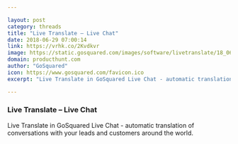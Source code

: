 ```yaml
---

layout: post
category: threads
title: "Live Translate – Live Chat"
date: 2018-06-29 07:00:14
link: https://vrhk.co/2Kvdkvr
image: https://static.gosquared.com/images/software/livetranslate/18_06_28_livetranslate_social_01.png
domain: producthunt.com
author: "GoSquared"
icon: https://www.gosquared.com/favicon.ico
excerpt: "Live Translate in GoSquared Live Chat - automatic translation of conversations with your leads and customers around the world."

---
```


### Live Translate – Live Chat

Live Translate in GoSquared Live Chat - automatic translation of conversations with your leads and customers around the world.